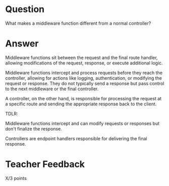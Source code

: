 # Question

What makes a middleware function different from a normal controller?

# Answer

Middleware functions sit between the request and the final route handler, allowing modifications of the request, response, or execute additional logic.

Middleware functions intercept and process requests before they reach the controller, allowing for actions like logging, authentication, or modifying the request or response. They do not typically send a response but pass control to the next middleware or the final controller.

A controller, on the other hand, is responsible for processing the request at a specific route and sending the appropriate response back to the client.

TDLR:

Middleware functions intercept and can modify requests or responses but don't finalize the response.

Controllers are endpoint handlers responsible for delivering the final response.

# Teacher Feedback

X/3 points
